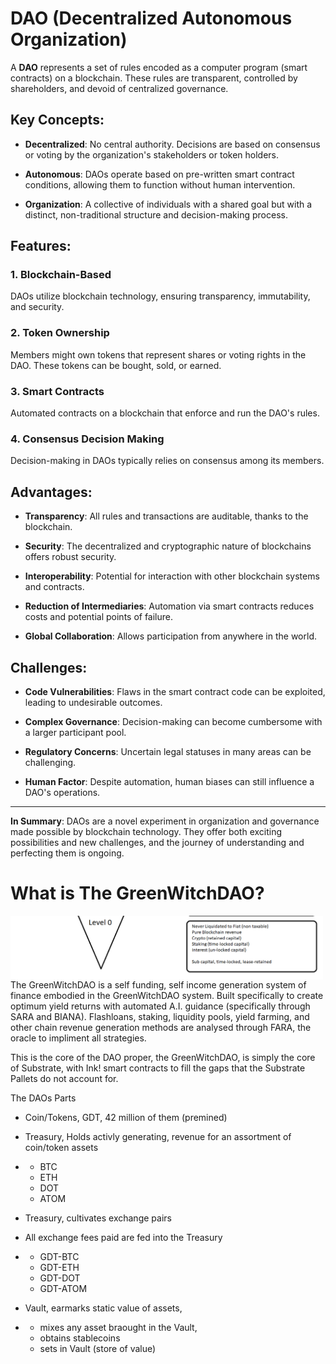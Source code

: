 # DAO (Decentralized Autonomous Organization)

A **DAO** represents a set of rules encoded as a computer program (smart contracts) on a blockchain. These rules are transparent, controlled by shareholders, and devoid of centralized governance.

## Key Concepts:

- **Decentralized**: No central authority. Decisions are based on consensus or voting by the organization's stakeholders or token holders.
  
- **Autonomous**: DAOs operate based on pre-written smart contract conditions, allowing them to function without human intervention.

- **Organization**: A collective of individuals with a shared goal but with a distinct, non-traditional structure and decision-making process.

## Features:

### 1. Blockchain-Based 
DAOs utilize blockchain technology, ensuring transparency, immutability, and security.

### 2. Token Ownership
Members might own tokens that represent shares or voting rights in the DAO. These tokens can be bought, sold, or earned.

### 3. Smart Contracts 
Automated contracts on a blockchain that enforce and run the DAO's rules.

### 4. Consensus Decision Making 
Decision-making in DAOs typically relies on consensus among its members.

## Advantages:

- **Transparency**: All rules and transactions are auditable, thanks to the blockchain.
  
- **Security**: The decentralized and cryptographic nature of blockchains offers robust security.
  
- **Interoperability**: Potential for interaction with other blockchain systems and contracts.
  
- **Reduction of Intermediaries**: Automation via smart contracts reduces costs and potential points of failure.
  
- **Global Collaboration**: Allows participation from anywhere in the world.

## Challenges:

- **Code Vulnerabilities**: Flaws in the smart contract code can be exploited, leading to undesirable outcomes.
  
- **Complex Governance**: Decision-making can become cumbersome with a larger participant pool.
  
- **Regulatory Concerns**: Uncertain legal statuses in many areas can be challenging.
  
- **Human Factor**: Despite automation, human biases can still influence a DAO's operations.

---

**In Summary**: DAOs are a novel experiment in organization and governance made possible by blockchain technology. They offer both exciting possibilities and new challenges, and the journey of understanding and perfecting them is ongoing.



# What is The GreenWitchDAO?
<img align="left" src="images/RevenueLevelsSub0.png" width=500px alt="Sub0">
The GreenWitchDAO is a self funding, self income generation system of finance embodied in the GreenWitchDAO system.  Built specifically to create optimum yield returns with automated A.I. guidance (specifically through SARA and BIANA).  Flashloans, staking, liquidity pools, yield farming, and other chain revenue generation methods are analysed through FARA, the oracle to impliment all strategies.

This is the core of the DAO proper, the GreenWitchDAO, is simply the core of Substrate, with Ink! smart contracts to fill the gaps that the Substrate Pallets do not account for.

The DAOs Parts
- Coin/Tokens, GDT, 42 million of them (premined)
- Treasury, Holds activly generating, revenue for an assortment of coin/token assets
- - BTC
  - ETH
  - DOT
  - ATOM
 
- Treasury, cultivates exchange pairs
- All exchange fees paid are fed into the Treasury
- - GDT-BTC
  - GDT-ETH
  - GDT-DOT
  - GDT-ATOM
 
- Vault, earmarks static value of assets,
- - mixes any asset braought in the Vault,
  - obtains stablecoins
  - sets in Vault (store of value)
 
